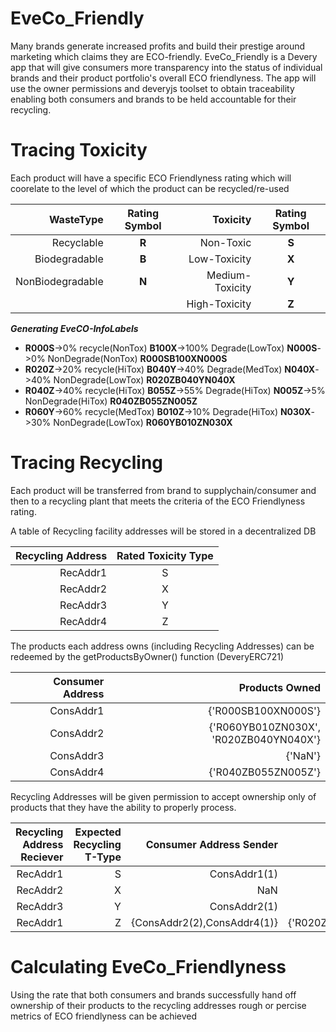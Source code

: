 # EveCo_Friendly


Many brands generate increased profits and build their prestige around marketing which claims they are ECO-friendly.
EveCo_Friendly is a Devery app that will give consumers more transparency into the status of individual brands and their product portfolio's overall ECO friendlyness. The app will use the owner permissions and deveryjs toolset to obtain traceability enabling both consumers and brands to be held accountable for their recycling.


# Tracing Toxicity
Each product will have a specific ECO Friendlyness rating which will coorelate to the level of which the product can be recycled/re-used

| WasteType | Rating Symbol | Toxicity | Rating Symbol | 
| -------------:|:-------------:| -------------:|:-------------:|
| Recyclable | **R** | Non-Toxic | **S** | 
| Biodegradable | **B** | Low-Toxicity | **X** | 
| NonBiodegradable | **N** | Medium-Toxicity | **Y** | 
| | | High-Toxicity | **Z** | 

**_Generating EveCO-InfoLabels_**
* **R000S**->0% recycle(NonTox) **B100X**->100% Degrade(LowTox) **N000S**->0% NonDegrade(NonTox) **R000SB100XN000S**
* **R020Z**->20% recycle(HiTox) **B040Y**->40% Degrade(MedTox) **N040X**->40% NonDegrade(LowTox) **R020ZB040YN040X**
* **R040Z**->40% recycle(HiTox) **B055Z**->55% Degrade(HiTox) **N005Z**->5% NonDegrade(HiTox) **R040ZB055ZN005Z**
* **R060Y**->60% recycle(MedTox) **B010Z**->10% Degrade(HiTox) **N030X**->30% NonDegrade(LowTox) **R060YB010ZN030X**
 
 # Tracing Recycling 
Each product will be transferred from brand to supplychain/consumer and then to a recycling plant that meets the criteria of the ECO Friendlyness rating.

A table of Recycling facility addresses will be stored in a decentralized DB  

| Recycling Address | Rated Toxicity Type | 
| -------------:|:-------------:|
| RecAddr1 | S |
| RecAddr2 | X |
| RecAddr3 | Y |
| RecAddr4 | Z |

The products each address owns (including Recycling Addresses) can be redeemed by the getProductsByOwner() function (DeveryERC721)

| Consumer Address | Products Owned | 
| -------------:| -------------:|
| ConsAddr1 | {'R000SB100XN000S'} |
| ConsAddr2 | {'R060YB010ZN030X', 'R020ZB040YN040X'} |
| ConsAddr3 | {'NaN'} |
| ConsAddr4 | {'R040ZB055ZN005Z'} |

 Recycling Addresses will be given permission to accept ownership only of products that they have the ability to properly process.
 
| Recycling Address Reciever | Expected Recycling T-Type | Consumer Address Sender | Products |   
| -------------:| -------------:| -------------:| -------------:|
| RecAddr1 | S | ConsAddr1(1) | {'R000SB100XN000S'} |
| RecAddr2 | X | NaN | No Recycle T-type X |
| RecAddr3 | Y | ConsAddr2(1) | {'R060YB010ZN030X'} |
| RecAddr1 | Z | {ConsAddr2(2),ConsAddr4(1)} | {'R020ZB040YN040X','R040ZB055ZN005Z'} |


# Calculating EveCo_Friendlyness

Using the rate that both consumers and brands successfully hand off ownership of their products to the recycling addresses rough or percise metrics of ECO friendlyness can be achieved
